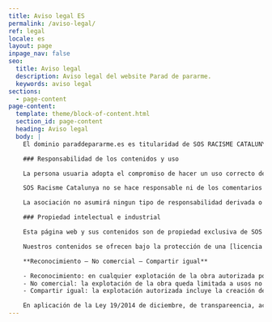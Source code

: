 ```yaml
---
title: Aviso legal ES
permalink: /aviso-legal/
ref: legal
locale: es
layout: page
inpage_nav: false
seo:
  title: Aviso legal
  description: Aviso legal del website Parad de pararme.
  keywords: aviso legal
sections:
  - page-content
page-content:
  template: theme/block-of-content.html
  section_id: page-content
  heading: Aviso legal
  body: |
    El dominio paraddepararme.es es titularidad de SOS RACISME CATALUNYA, con el NIF G-58958323. La entidad consta inscrita en el Registro de Asociaciones y Fundaciones del Departamento de Justícia de la Generalitat de Catalunya con el número 10.894 de la sección 1a. Nuestros datos de contacto son: Rambla de Santa Mónica 10, 1a planta 08002 Barcelona, telèfono 933010597 y correo electrónico [sosracisme@sosracisme.org](mailto:sosracisme@sosracisme.org)

    ### Responsabilidad de los contenidos y uso

    La persona usuaria adopta el compromiso de hacer un uso correcto de todos los servicios y contenido de la web, obligándose a no dañar, canviar, ni modificar, en ningún caso, el código, los datos o los documentos de la web, ni tampoco introducir en nuestro sistema ningún tipo de programa malicioso o dispositivo que pueda alterar el servidor del espacio web ni los medios de protección y seguridad. SOS Racisme Catalunya ha adoptado las medidas de seguridad necesarias, según el estado actual de la técnica, con el fin de garantizar el correcto funcionamiento del espacio web y evitar la generación de daños a las personas usuarias. SOS Racisme Catalunya no se hace responsable de las pérdidas o prejuicios que se le puedan generar a la persona usuaria por virus informáticos, interferencias,  interrupciones, omisiones, averias, desconexiones, indisponibilidad del sistema o cualquier otro comportamiento anómalo de la página web. La asociación podrà en cualquier momento y sin previo aviso, suspender temporalmente el acceso a la web para efectuar las modificaciones y mejoras que estime conveniente y proceder a su mantenimiento.

    SOS Racisme Catalunya no se hace responsable ni de los comentarios ni de las opinioes que las personas usuarias puedan efectuar, reservándose el derecho a eliminar todas aquellas manifestaciones de contenido inapropiado, que incorporen el odio o que infrinjan la ley o derechos de terceros. Si la persona usuaria las detecta, puede informar a SOS Racisme Catalunya a través de nuestra dirección de correo electrónico: [comunicacio@sosracisme.org](mailto:comunicacio@sosracisme.org)

    La asociación no asumirá ningun tipo de responsabilidad derivada o que se pueda derivar del uso por parte de terceros de las personas usuarias de los contenido e informaciones que consten en la web.

    ### Propiedad intelectual e industrial

    Esta página web y sus contenidos son de propiedad exclusiva de SOS Racisme Catalunya o se ofrecen bajo acuerdos autorizados con sus autores titulares, y estan sometidos a derechos de propiedad intelectual e industrial y protegidos por la legislación naciona e internacional.

    Nuestros contenidos se ofrecen bajo la protección de una [licencia Creative Commons](http://creativecommons.org/licenses/by-nc-nd/4.0/), con las siguientes atribuciones:

    **Reconocimiento – No comercial – Compartir igual**

    - Reconocimiento: en cualquier explotación de la obra autorizada por la licencia, se deberá reconocer su autoria.
    - No comercial: la explotación de la obra queda limitada a usos no comerciales.
    - Compartir igual: la explotación autorizada incluye la creación de obras derivadas siempre que mantengan la misma licencia en ser divulgadas.

    En aplicación de la Ley 19/2014 de diciembre, de transpareencia, acceso a la información pública y buen gobierno, la reutilización de contenidos sobre la gestión de la asociación es libre y no está sujeta a restricciones, siempre y cuando no se altere el contenido de la información reutilizada ni se desnaturalice el sentido y se cite la fuente de los datos y la fecha de la última actualización.
---
```

